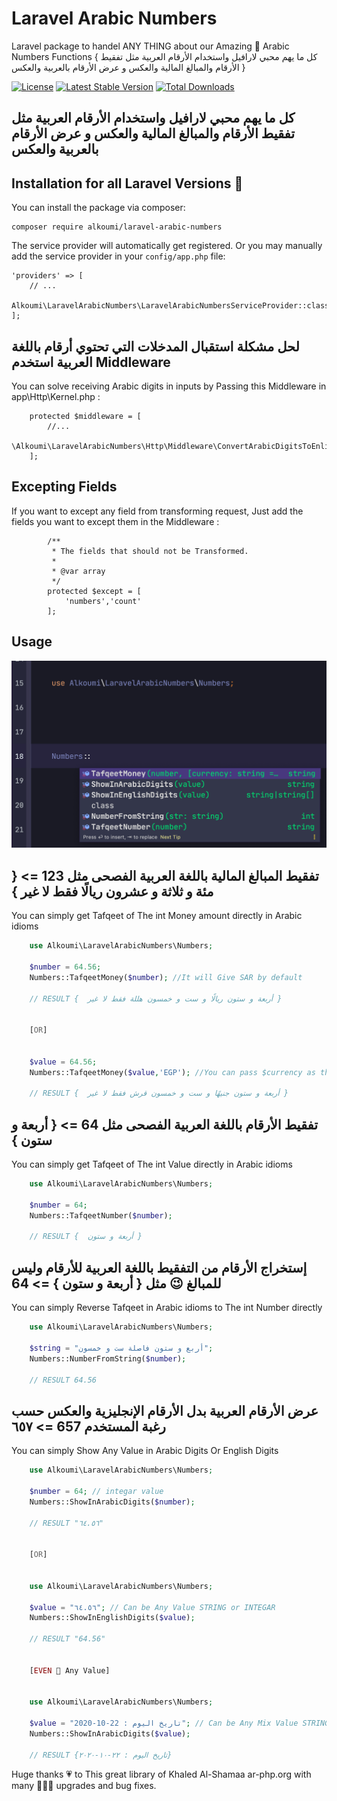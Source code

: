 # Laravel Arabic Numbers
Laravel package to handel ANY THING about our Amazing 💝 Arabic Numbers Functions { كل ما يهم محبي لارافيل واستخدام الأرقام العربية مثل تفقيط الأرقام والمبالغ المالية والعكس و عرض الأرقام بالعربية والعكس }

[![License](https://poser.pugx.org/alkoumi/laravel-arabic-numbers/license)](//packagist.org/packages/alkoumi/laravel-arabic-numbers)
[![Latest Stable Version](https://poser.pugx.org/alkoumi/laravel-arabic-numbers/v)](//packagist.org/packages/alkoumi/laravel-arabic-numbers)
[![Total Downloads](https://poser.pugx.org/alkoumi/laravel-arabic-numbers/downloads)](//packagist.org/packages/alkoumi/laravel-arabic-numbers)
## كل ما يهم محبي لارافيل واستخدام الأرقام العربية مثل تفقيط الأرقام والمبالغ المالية والعكس و عرض الأرقام بالعربية والعكس 
## Installation for all Laravel Versions 🥳
You can install the package via composer:

	composer require alkoumi/laravel-arabic-numbers

The service provider will automatically get registered. Or you may manually add the service provider in your `config/app.php` file:

    'providers' => [
        // ...
        Alkoumi\LaravelArabicNumbers\LaravelArabicNumbersServiceProvider::class,
    ];

## لحل مشكلة استقبال المدخلات التي تحتوي أرقام باللغة العربية استخدم Middleware 
You can solve receiving Arabic digits in inputs by Passing this Middleware in app\Http\Kernel.php :

	    protected $middleware = [
            //...
            \Alkoumi\LaravelArabicNumbers\Http\Middleware\ConvertArabicDigitsToEnlish::class,
        ];
## Excepting Fields 
If you want to except any field from transforming request, Just add the fields you want to except them in the Middleware :

	        /**
             * The fields that should not be Transformed.
             *
             * @var array
             */
            protected $except = [
                'numbers','count'
            ];

## Usage
![Arabic Numbers](imags/numbers.png)

##   تفقيط المبالغ المالية باللغة العربية الفصحى مثل 123 => { مئة و ثلاثة و عشرون ريالًا فقط لا غير } 
You can simply get Tafqeet of The int Money amount directly in Arabic idioms 
```php
    use Alkoumi\LaravelArabicNumbers\Numbers;

    $number = 64.56;
    Numbers::TafqeetMoney($number); //It will Give SAR by default

    // RESULT {  أربعة و ستون ريالًا و ست و خمسون هللة فقط لا غير }


    [OR]


    $value = 64.56;
    Numbers::TafqeetMoney($value,'EGP'); //You can pass $currency as the second @param

    // RESULT {  أربعة و ستون جنيهًا و ست و خمسون قرش فقط لا غير }
```

##   تفقيط الأرقام باللغة العربية الفصحى مثل 64 => { أربعة و ستون } 
You can simply get Tafqeet of The int Value directly in Arabic idioms 
```php
    use Alkoumi\LaravelArabicNumbers\Numbers;

    $number = 64;
    Numbers::TafqeetNumber($number);

    // RESULT {  أربعة و ستون }
```
## إستخراج الأرقام من التفقيط باللغة العربية للأرقام وليس للمبالغ 😉 مثل { أربعة و ستون } => 64
You can simply Reverse Tafqeet in Arabic idioms to The int Number directly 
```php
    use Alkoumi\LaravelArabicNumbers\Numbers;

    $string = "أربع و ستون فاصلة ست و خمسون";
    Numbers::NumberFromString($number);

    // RESULT 64.56
```
## عرض الأرقام العربية بدل الأرقام الإنجليزية والعكس حسب رغبة المستخدم 657 =>  ٦٥٧
You can simply Show Any Value in Arabic Digits Or English Digits
```php
    use Alkoumi\LaravelArabicNumbers\Numbers;

    $number = 64; // integar value
    Numbers::ShowInArabicDigits($number);

    // RESULT "٦٤.٥٦"


    [OR]


    use Alkoumi\LaravelArabicNumbers\Numbers;

    $value = "٦٤.٥٦"; // Can be Any Value STRING or INTEGAR
    Numbers::ShowInEnglishDigits($value);

    // RESULT "64.56"


    [EVEN 🥳 Any Value]


    use Alkoumi\LaravelArabicNumbers\Numbers;

    $value = "تاريخ اليوم : 22-10-2020"; // Can be Any Mix Value STRING with INTEGAR
    Numbers::ShowInArabicDigits($value);

    // RESULT {تاريخ اليوم : ٢٢-١٠-٢٠٢٠}
```
 Huge thanks 💗 to This great library of Khaled Al-Shamaa ar-php.org with many 👨🏻‍💻 upgrades and bug fixes.

